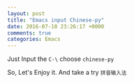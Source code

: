 ```yaml
---
layout: post
title: "Emacs input Chinese-py"
date: 2016-07-18 23:26:17 +0000
comments: true
categories: Emacs
---
```


Just Input the `C-\` choose `chinese-py`

So, Let's Enjoy it. And take a try `拼音输入法`

